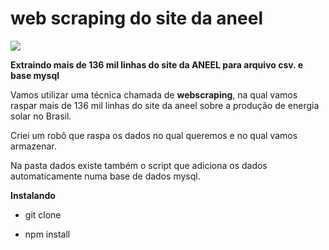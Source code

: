 # web scraping do site da aneel

![](https://media.giphy.com/media/l49x58UOkuwFSMTLMz/giphy.gif)


**Extraindo mais de 136 mil linhas do site da ANEEL para arquivo csv. e base mysql**

Vamos utilizar uma técnica chamada de **webscraping**, na qual vamos raspar mais de 136 mil linhas do site da aneel sobre a produção de energia solar no Brasil.

Criei um robô que raspa os dados no qual queremos e no qual vamos armazenar. 

Na pasta dados existe também o script que adiciona os dados automaticamente numa base de dados mysql.

**Instalando**

- git clone

- npm install



